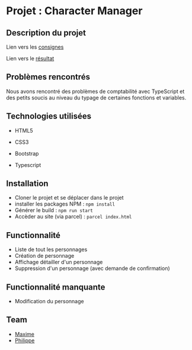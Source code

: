 # Projet : Character Manager


## Description du projet

Lien vers les [consignes](https://github.com/becodeorg/LIE-Jepsen-2.14/tree/master/02-the-hill/02-character-manager)

Lien vers le [résultat]()

## Problèmes rencontrés

Nous avons rencontré des problèmes de comptabilité avec TypeScript et des petits soucis au niveau du typage de certaines fonctions et variables.

## Technologies utilisées

* HTML5

* CSS3

* Bootstrap

* Typescript

## Installation

* Cloner le projet et se déplacer dans le projet
* installer les packages NPM : `npm install`
* Générer le build : `npm run start`
* Accèder au site (via parcel) : `parcel index.html`

## Functionnalité

* Liste de tout les personnages
* Création de personnage
* Affichage détailler d'un personnage
* Suppression d'un personnage (avec demande de confirmation)

## Functionnalité manquante

* Modification du personnage

## Team

*  [Maxime](https://github.com/Maxime-Cao) 
*  [Philippe](https://github.com/haerphi)
